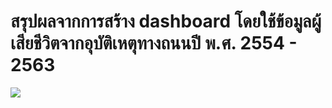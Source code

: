 # สรุปผลจากการสร้าง dashboard โดยใช้ข้อมูลผู้เสียชีวิตจากอุบัติเหตุทางถนนปี พ.ศ. 2554 - 2563
<image src="อุบัติเหตุไทย.pdf"/>
